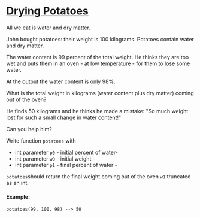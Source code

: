 # [Drying Potatoes](https://www.codewars.com/kata/58ce8725c835848ad6000007)

<div class="markdown prose max-w-none" id="description"><p>All we eat is water and dry matter.</p>
<p>John bought potatoes: their weight is 100 kilograms. Potatoes contain water and dry matter. </p>
<p>The water content is 99 percent of the total weight. He thinks they are too wet and puts them in an oven - at low temperature - for them to lose some water. </p>
<p>At the output the water content is only 98%.</p>
<p>What is the total weight in kilograms (water content plus dry matter) coming out of the oven?</p>
<p>He finds 50 kilograms and he thinks he made a mistake: "So much weight lost for such a small change in water content!"</p>
<p>Can you help him? </p>
<p>Write function <code>potatoes</code> with </p>
<ul>
<li>int parameter <code>p0</code> - initial percent of water- </li>
<li>int parameter <code>w0</code> - initial weight - </li>
<li>int parameter <code>p1</code> - final percent of water -</li>
</ul>
<p><code>potatoes</code>should return the final weight coming out of the oven <code>w1</code> truncated as an int.</p>
<h4 id="example">Example:</h4>
<p><code>potatoes(99, 100, 98) --&gt; 50</code></p>
</div>